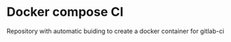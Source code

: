 Docker compose CI
=================

Repository with automatic buiding to create a docker container for gitlab-ci
